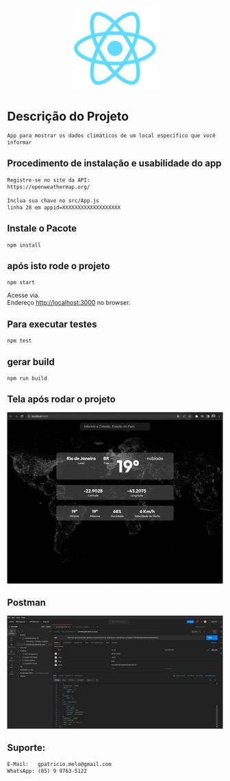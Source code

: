 <p align="center">
  <a href="https://reactjs.org/" target="blank"><img src="./public/logo192.png" width="200" alt="ReactJs" /></a>
</p>


# Descrição do Projeto
```
App para mostrar os dados climáticos de um local específico que você informar
```

## Procedimento de instalação e usabilidade do app
```
Registre-se no site da API:
https://openweathermap.org/

Inclua sua chave no src/App.js
linha 28 em appid=XXXXXXXXXXXXXXXXXXX
```

## Instale o Pacote 
```
npm install
```

## após isto rode o projeto
```
npm start
```

Acesse via.\
Endereço [http://localhost:3000](http://localhost:3000) no browser.

## Para executar testes
```
npm test
```

## gerar build
```
npm run build
```

## Tela após rodar o projeto
<img src="./src/assets/tela.png" alt="Tela do Projeto" /> 

## Postman
<img src="./src/assets/postman.png" alt="Postman" /> 

## Suporte:
``` 
E-Mail:   gpatricio.melo@gmail.com 
WhatsApp: (85) 9 9763-5122
```

